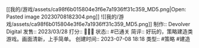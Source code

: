 [[我的/游戏/assets/ca98f6b015804e3f6e7a1936ff31c359_MD5.png|Open: Pasted image 20230708182304.png]]
![[我的/游戏/assets/ca98f6b015804e3f6e7a1936ff31c359_MD5.png]]
制作:: Devolver Digital
发售:: 2023/03/28
打分:: 💛💛💛
状态:: #已通关 
简评:: 好玩的，策略建造类游戏。画面清新，上手简单。
创建时间:: 2023-07-08 18:18
类型:: #策略 #建造 